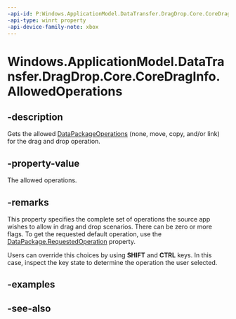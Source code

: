 ```yaml
---
-api-id: P:Windows.ApplicationModel.DataTransfer.DragDrop.Core.CoreDragInfo.AllowedOperations
-api-type: winrt property
-api-device-family-note: xbox
---
```


<!-- Property syntax
public Windows.ApplicationModel.DataTransfer.DataPackageOperation AllowedOperations { get; }
-->

# Windows.ApplicationModel.DataTransfer.DragDrop.Core.CoreDragInfo.AllowedOperations

## -description
Gets the allowed [DataPackageOperations](../windows.applicationmodel.datatransfer/datapackageoperation.md) (none, move, copy, and/or link) for the drag and drop operation.

## -property-value
The allowed operations.

## -remarks
This property specifies the complete set of operations the source app wishes to allow in drag and drop scenarios. There can be zero or more flags. To get the requested default operation, use the [DataPackage.RequestedOperation](../windows.applicationmodel.datatransfer/datapackage_requestedoperation.md) property.

Users can override this choices by using **SHIFT** and **CTRL** keys. In this case, inspect the key state to determine the operation the user selected.

## -examples

## -see-also
